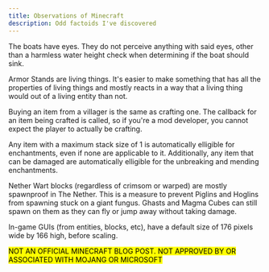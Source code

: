 ```yaml
---
title: Observations of Minecraft
description: Odd factoids I've discovered
---
```


The boats have eyes. They do not perceive anything with said eyes, other than a
harmless water height check when determining if the boat should sink.

Armor Stands are living things. It's easier to make something that has all the
properties of living things and mostly reacts in a way that a living thing would
out of a living entity than not.

Buying an item from a villager is the same as crafting one. The callback for an
item being crafted is called, so if you're a mod developer, you cannot expect
the player to actually be crafting.

Any item with a maximum stack size of 1 is automatically elligible for
enchantments, even if none are applicable to it. Additionally, any item that can
be damaged are automatically elligible for the unbreaking and mending
enchantments.

Nether Wart blocks (regardless of crimsom or warped) are mostly spawnproof in
The Nether. This is a measure to prevent Piglins and Hoglins from spawning stuck
on a giant fungus. Ghasts and Magma Cubes can still spawn on them as they can
fly or jump away without taking damage.

In-game GUIs (from entities, blocks, etc), have a default size of 176 pixels
wide by 166 high, before scaling.

<mark class="note">NOT AN OFFICIAL MINECRAFT BLOG POST. NOT APPROVED BY OR ASSOCIATED WITH MOJANG OR MICROSOFT</mark>
